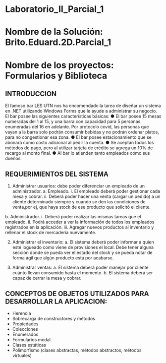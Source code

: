 # Laboratorio_II_Parcial_1

# Nombre de la Solución: Brito.Eduard.2D.Parcial_1

# Nombre de los proyectos: Formularios y Biblioteca

## INTRODUCCION

El famoso bar LES UTN nos ha encomendado la tarea de diseñar un sistema en .NET utilizando
Windows Forms que le ayude a administrar su negocio.
El bar posee las siguientes características básicas:
● El bar posee 15 mesas numeradas del 1 al 15, y una barra con capacidad para 5 personas
enumeradas del 16 en adelante. Por protocolo covid, las personas que vayan a la barra solo
podrán consumir bebidas y no podrán ordenar platos, para no congestionar esa zona.
● El bar posee estacionamiento que se abonará como costo adicional al pedir la cuenta.
● Se aceptan todos los métodos de pago, pero al utilizar tarjeta de crédito se agrega un 10%
de recargo al monto final.
● Al bar lo atienden tanto empleados como sus dueños.

## REQUERIMIENTOS DEL SISTEMA

1. Administrar usuarios: debe poder diferenciar un empleado de un administrador.
  a. Empleado.
    i. El empleado deberá poder gestionar cada mesa y cobrar.
    ii. Deberá poder hacer una venta (cargar un pedido) a un cliente determinado siempre y cuando se den 
    las condiciones de venta,por ej, que haya stock de ese producto que solicitó el cliente.

  b. Administrador.
    i. Deberá poder realizar las mismas tareas que el empleado.
    ii. Podrá acceder a ver la información de todos los empleados registrados en la aplicación.
    iii. Agregar nuevos productos al inventario y rellenar el stock de mercadería nuevamente.
    
2. Administrar el inventario:
  a. El sistema deberá poder informar a quien esté logueado como viene de provisiones
     el local. Debe tener alguna sección donde se pueda ver el estado del stock y se
     pueda notar de forma ágil que algún producto está por acabarse.
     
3. Administrar ventas:
  a. El sistema deberá poder manejar por cliente cuánto llevan consumido hasta el
     momento.
  b. El sistema deberá ser capaz de cerrar la mesa y cobrar.
  
  ## CONCEPTOS DE OBJETOS UTILIZADOS PARA DESARROLLAR LA APLICACION:
  
  * Herencia
  * Sobrecarga de constructores y métodos
  * Propiedades
  * Colecciones
  * Enumerados
  * Formularios modal.
  * Clases estáticas 
  * Polimorfismo (clases abstractas, métodos abstractos, métodos virtuales)
  
  
